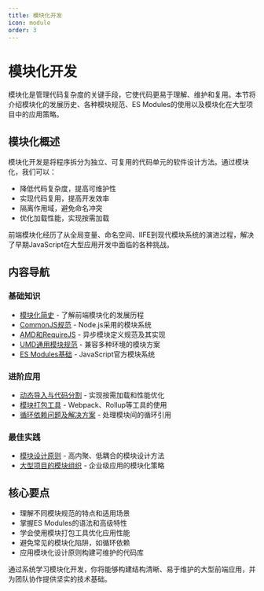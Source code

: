 ```yaml
---
title: 模块化开发
icon: module
order: 3
---
```


# 模块化开发

模块化是管理代码复杂度的关键手段，它使代码更易于理解、维护和复用。本节将介绍模块化的发展历史、各种模块规范、ES Modules的使用以及模块化在大型项目中的应用策略。

## 模块化概述

模块化开发是将程序拆分为独立、可复用的代码单元的软件设计方法。通过模块化，我们可以：

- 降低代码复杂度，提高可维护性
- 实现代码复用，提高开发效率
- 隔离作用域，避免命名冲突
- 优化加载性能，实现按需加载

前端模块化经历了从全局变量、命名空间、IIFE到现代模块系统的演进过程，解决了早期JavaScript在大型应用开发中面临的各种挑战。

## 内容导航

### 基础知识

- [模块化简史](./2.3.1-模块化简史.md) - 了解前端模块化的发展历程
- [CommonJS规范](./2.3.2-CommonJS规范.md) - Node.js采用的模块系统
- [AMD和RequireJS](./2.3.3-AMD和RequireJS.md) - 异步模块定义规范及其实现
- [UMD通用模块规范](./2.3.4-UMD通用模块规范.md) - 兼容多种环境的模块方案
- [ES Modules基础](./2.3.5-ES-Modules基础.md) - JavaScript官方模块系统

### 进阶应用

- [动态导入与代码分割](./2.3.6-动态导入与代码分割.md) - 实现按需加载和性能优化
- [模块打包工具](./2.3.7-模块打包工具.md) - Webpack、Rollup等工具的使用
- [循环依赖问题及解决方案](./2.3.8-循环依赖问题及解决方案.md) - 处理模块间的循环引用

### 最佳实践

- [模块设计原则](./2.3.9-模块设计原则.md) - 高内聚、低耦合的模块设计方法
- [大型项目的模块组织](./2.3.10-大型项目的模块组织.md) - 企业级应用的模块化策略

## 核心要点

- 理解不同模块规范的特点和适用场景
- 掌握ES Modules的语法和高级特性
- 学会使用模块打包工具优化应用性能
- 避免常见的模块化陷阱，如循环依赖
- 应用模块化设计原则构建可维护的代码库

通过系统学习模块化开发，你将能够构建结构清晰、易于维护的大型前端应用，并为团队协作提供坚实的技术基础。